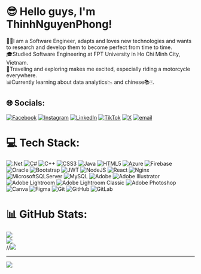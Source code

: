 # 😎 Hello guys, I'm ThinhNguyenPhong!
👨‍💻I am a Software Engineer, adapts and loves new technologies and wants to research and develop them to become perfect from time to time.<br>🎓Studied Software Engineering at FPT University in Ho Chi Minh City, Vietnam.<br>🎒Traveling and exploring makes me excited, especially riding a motorcycle everywhere.<br>📊Currently learning about data analytics📉 and chinese📚🀄.


## 🌐 Socials:
[![Facebook](https://img.shields.io/badge/Facebook-%231877F2.svg?logo=Facebook&logoColor=white)](https://www.facebook.com/ThinhNP173?locale=vi_VN) [![Instagram](https://img.shields.io/badge/Instagram-%23E4405F.svg?logo=Instagram&logoColor=white)](https://www.instagram.com/_thinhnp) [![LinkedIn](https://img.shields.io/badge/LinkedIn-%230077B5.svg?logo=linkedin&logoColor=white)](https://www.linkedin.com/in/th%E1%BB%8Bnh-nguy%E1%BB%85n-phong-71076734b) [![TikTok](https://img.shields.io/badge/TikTok-%23000000.svg?logo=TikTok&logoColor=white)](https://tiktok.com/@@ThinhNguyenPhong) [![X](https://img.shields.io/badge/X-black.svg?logo=X&logoColor=white)](https://x.com/@_ThinhNP) [![email](https://img.shields.io/badge/Email-D14836?logo=gmail&logoColor=white)](mailto:phongthinh799@gmail.com) 

# 💻 Tech Stack:
![.Net](https://img.shields.io/badge/.NET-5C2D91?style=for-the-badge&logo=.net&logoColor=white) ![C#](https://img.shields.io/badge/c%23-%23239120.svg?style=for-the-badge&logo=csharp&logoColor=white) ![C++](https://img.shields.io/badge/c++-%2300599C.svg?style=for-the-badge&logo=c%2B%2B&logoColor=white) ![CSS3](https://img.shields.io/badge/css3-%231572B6.svg?style=for-the-badge&logo=css3&logoColor=white) ![Java](https://img.shields.io/badge/java-%23ED8B00.svg?style=for-the-badge&logo=openjdk&logoColor=white) ![HTML5](https://img.shields.io/badge/html5-%23E34F26.svg?style=for-the-badge&logo=html5&logoColor=white) ![Azure](https://img.shields.io/badge/azure-%230072C6.svg?style=for-the-badge&logo=microsoftazure&logoColor=white) ![Firebase](https://img.shields.io/badge/firebase-%23039BE5.svg?style=for-the-badge&logo=firebase) ![Oracle](https://img.shields.io/badge/Oracle-F80000?style=for-the-badge&logo=oracle&logoColor=white) ![Bootstrap](https://img.shields.io/badge/bootstrap-%238511FA.svg?style=for-the-badge&logo=bootstrap&logoColor=white) ![JWT](https://img.shields.io/badge/JWT-black?style=for-the-badge&logo=JSON%20web%20tokens) ![NodeJS](https://img.shields.io/badge/node.js-6DA55F?style=for-the-badge&logo=node.js&logoColor=white) ![React](https://img.shields.io/badge/react-%2320232a.svg?style=for-the-badge&logo=react&logoColor=%2361DAFB) ![Nginx](https://img.shields.io/badge/nginx-%23009639.svg?style=for-the-badge&logo=nginx&logoColor=white)  ![MicrosoftSQLServer](https://img.shields.io/badge/Microsoft%20SQL%20Server-CC2927?style=for-the-badge&logo=microsoft%20sql%20server&logoColor=white) ![MySQL](https://img.shields.io/badge/mysql-4479A1.svg?style=for-the-badge&logo=mysql&logoColor=white) ![Adobe](https://img.shields.io/badge/adobe-%23FF0000.svg?style=for-the-badge&logo=adobe&logoColor=white) ![Adobe Illustrator](https://img.shields.io/badge/adobe%20illustrator-%23FF9A00.svg?style=for-the-badge&logo=adobe%20illustrator&logoColor=white) ![Adobe Lightroom](https://img.shields.io/badge/Adobe%20Lightroom-31A8FF.svg?style=for-the-badge&logo=Adobe%20Lightroom&logoColor=white) ![Adobe Lightroom Classic](https://img.shields.io/badge/Adobe%20Lightroom%20Classic-31A8FF.svg?style=for-the-badge&logo=Adobe%20Lightroom%20Classic&logoColor=white) ![Adobe Photoshop](https://img.shields.io/badge/adobe%20photoshop-%2331A8FF.svg?style=for-the-badge&logo=adobe%20photoshop&logoColor=white) ![Canva](https://img.shields.io/badge/Canva-%2300C4CC.svg?style=for-the-badge&logo=Canva&logoColor=white) ![Figma](https://img.shields.io/badge/figma-%23F24E1E.svg?style=for-the-badge&logo=figma&logoColor=white) ![Git](https://img.shields.io/badge/git-%23F05033.svg?style=for-the-badge&logo=git&logoColor=white) ![GitHub](https://img.shields.io/badge/github-%23121011.svg?style=for-the-badge&logo=github&logoColor=white) ![GitLab](https://img.shields.io/badge/gitlab-%23181717.svg?style=for-the-badge&logo=gitlab&logoColor=white) 
# 📊 GitHub Stats:
![](https://github-readme-stats.vercel.app/api?username=ThinhNguyenPhong&theme=github_dark&hide_border=false&include_all_commits=false&count_private=false)<br/>
![](https://github-readme-streak-stats.herokuapp.com/?user=ThinhNguyenPhong&theme=github_dark&hide_border=false)<br/>
//![](https://github-readme-stats.vercel.app/api/top-langs/?username=ThinhNguyenPhong&theme=github_dark&hide_border=false&include_all_commits=false&count_private=false&layout=compact)


---
[![](https://visitcount.itsvg.in/api?id=ThinhNguyenPhong&icon=0&color=0)](https://visitcount.itsvg.in)

<!-- Proudly created with GPRM ( https://gprm.itsvg.in ) -->

